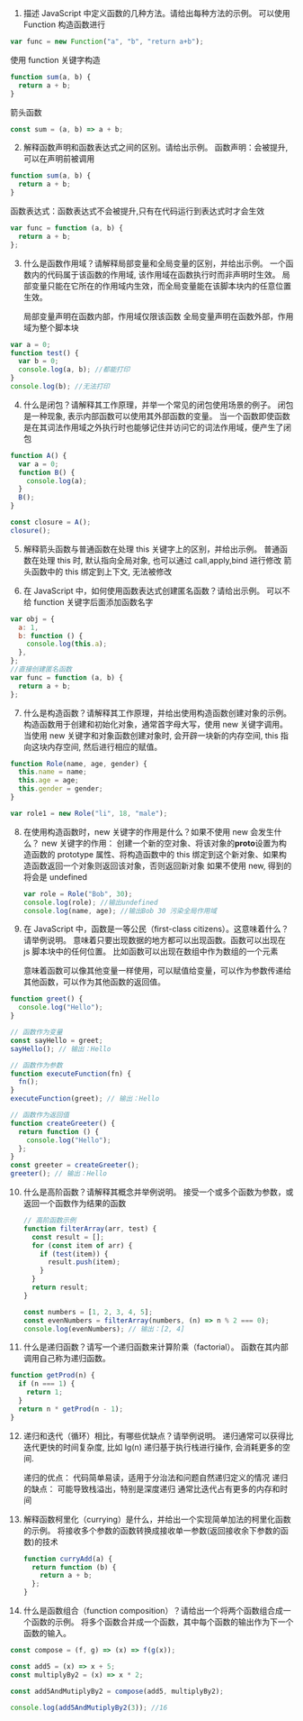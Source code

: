1. 描述 JavaScript 中定义函数的几种方法。请给出每种方法的示例。
   可以使用 Function 构造函数进行

```js
var func = new Function("a", "b", "return a+b");
```

使用 function 关键字构造

```js
function sum(a, b) {
  return a + b;
}
```

箭头函数

```js
const sum = (a, b) => a + b;
```

2. 解释函数声明和函数表达式之间的区别。请给出示例。
   函数声明：会被提升,可以在声明前被调用

```js
function sum(a, b) {
  return a + b;
}
```

函数表达式：函数表达式不会被提升,只有在代码运行到表达式时才会生效

```js
var func = function (a, b) {
  return a + b;
};
```

3. 什么是函数作用域？请解释局部变量和全局变量的区别，并给出示例。
   一个函数内的代码属于该函数的作用域, 该作用域在函数执行时而非声明时生效。
   局部变量只能在它所在的作用域内生效，而全局变量能在该脚本块内的任意位置生效。

   局部变量声明在函数内部，作用域仅限该函数
   全局变量声明在函数外部，作用域为整个脚本块

```js
var a = 0;
function test() {
  var b = 0;
  console.log(a, b); //都能打印
}
console.log(b); //无法打印
```

4. 什么是闭包？请解释其工作原理，并举一个常见的闭包使用场景的例子。
   闭包是一种现象, 表示内部函数可以使用其外部函数的变量。
   当一个函数即使函数是在其词法作用域之外执行时也能够记住并访问它的词法作用域，便产生了闭包

```js
function A() {
  var a = 0;
  function B() {
    console.log(a);
  }
  B();
}

const closure = A();
closure();
```

5. 解释箭头函数与普通函数在处理 this 关键字上的区别，并给出示例。
   普通函数在处理 this 时, 默认指向全局对象, 也可以通过 call,apply,bind 进行修改
   箭头函数中的 this 绑定到上下文, 无法被修改

6. 在 JavaScript 中，如何使用函数表达式创建匿名函数？请给出示例。
   可以不给 function 关键字后面添加函数名字

```js
var obj = {
  a: 1,
  b: function () {
    console.log(this.a);
  },
};
//直接创建匿名函数
var func = function (a, b) {
  return a + b;
};
```

7. 什么是构造函数？请解释其工作原理，并给出使用构造函数创建对象的示例。
   构造函数用于创建和初始化对象，通常首字母大写，使用 new 关键字调用。
   当使用 new 关键字和对象函数创建对象时, 会开辟一块新的内存空间, this 指向这块内存空间, 然后进行相应的赋值。

```js
function Role(name, age, gender) {
  this.name = name;
  this.age = age;
  this.gender = gender;
}

var role1 = new Role("li", 18, "male");
```

8. 在使用构造函数时，new 关键字的作用是什么？如果不使用 new 会发生什么？
   new 关键字的作用：
   创建一个新的空对象、将该对象的**proto**设置为构造函数的 prototype 属性、将构造函数中的 this 绑定到这个新对象、如果构造函数返回一个对象则返回该对象，否则返回新对象
   如果不使用 new, 得到的将会是 undefined

   ```js
   var role = Role("Bob", 30);
   console.log(role); //输出undefined
   console.log(name, age); //输出Bob 30 污染全局作用域
   ```

9. 在 JavaScript 中，函数是一等公民（first-class citizens）。这意味着什么？请举例说明。
   意味着只要出现数据的地方都可以出现函数。函数可以出现在 js 脚本块中的任何位置。
   比如函数可以出现在数组中作为数组的一个元素

   意味着函数可以像其他变量一样使用，可以赋值给变量，可以作为参数传递给其他函数，可以作为其他函数的返回值。

```js
function greet() {
  console.log("Hello");
}

// 函数作为变量
const sayHello = greet;
sayHello(); // 输出：Hello

// 函数作为参数
function executeFunction(fn) {
  fn();
}
executeFunction(greet); // 输出：Hello

// 函数作为返回值
function createGreeter() {
  return function () {
    console.log("Hello");
  };
}
const greeter = createGreeter();
greeter(); // 输出：Hello
```

10. 什么是高阶函数？请解释其概念并举例说明。
    接受一个或多个函数为参数，或返回一个函数作为结果的函数

    ```js
    // 高阶函数示例
    function filterArray(arr, test) {
      const result = [];
      for (const item of arr) {
        if (test(item)) {
          result.push(item);
        }
      }
      return result;
    }

    const numbers = [1, 2, 3, 4, 5];
    const evenNumbers = filterArray(numbers, (n) => n % 2 === 0);
    console.log(evenNumbers); // 输出：[2, 4]
    ```

11. 什么是递归函数？请写一个递归函数来计算阶乘（factorial）。
    函数在其内部调用自己称为递归函数。

```js
function getProd(n) {
  if (n === 1) {
    return 1;
  }
  return n * getProd(n - 1);
}
```

12. 递归和迭代（循环）相比，有哪些优缺点？请举例说明。
    递归通常可以获得比迭代更快的时间复杂度, 比如 lg(n)
    递归基于执行栈进行操作, 会消耗更多的空间.

    递归的优点：
    代码简单易读，适用于分治法和问题自然递归定义的情况
    递归的缺点：
    可能导致栈溢出，特别是深度递归
    通常比迭代占有更多的内存和时间

13. 解释函数柯里化（currying）是什么，并给出一个实现简单加法的柯里化函数的示例。
    将接收多个参数的函数转换成接收单一参数(返回接收余下参数的函数)的技术

    ```js
    function curryAdd(a) {
      return function (b) {
        return a + b;
      };
    }
    ```

14. 什么是函数组合（function composition）？请给出一个将两个函数组合成一个函数的示例。
    将多个函数合并成一个函数，其中每个函数的输出作为下一个函数的输入。

```js
const compose = (f, g) => (x) => f(g(x));

const add5 = (x) => x + 5;
const multiplyBy2 = (x) => x * 2;

const add5AndMutiplyBy2 = compose(add5, multiplyBy2);

console.log(add5AndMutiplyBy2(3)); //16
```
